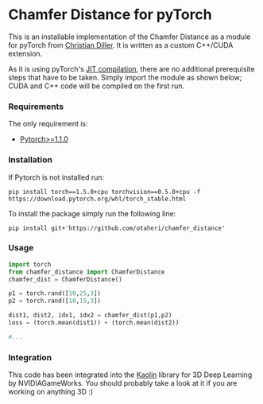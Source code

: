 # Chamfer Distance for pyTorch

This is an installable implementation of the Chamfer Distance as a module for pyTorch from [Christian Diller](https://github.com/chrdiller). It is written as a custom C++/CUDA extension.

As it is using pyTorch's [JIT compilation](https://pytorch.org/tutorials/advanced/cpp_extension.html), there are no additional prerequisite steps that have to be taken. Simply import the module as shown below; CUDA and C++ code will be compiled on the first run.


### Requirements
The only requirement is:
  * [Pytorch>=1.1.0](https://pytorch.org/get-started/locally/) 
  
### Installation
If Pytorch is not installed run:
```
pip install torch==1.5.0+cpu torchvision==0.5.0+cpu -f https://download.pytorch.org/whl/torch_stable.html

```

To install the package simply run the following line:
```
pip install git+'https://github.com/otaheri/chamfer_distance'

```

### Usage
```python
import torch
from chamfer_distance import ChamferDistance
chamfer_dist = ChamferDistance()

p1 = torch.rand([10,25,3])
p2 = torch.rand([10,15,3])

dist1, dist2, idx1, idx2 = chamfer_dist(p1,p2)
loss = (torch.mean(dist1)) + (torch.mean(dist2))

#...
```

### Integration
This code has been integrated into the [Kaolin](https://github.com/NVIDIAGameWorks/kaolin) library for 3D Deep Learning by NVIDIAGameWorks. You should probably take a look at it if you are working on anything 3D :)

